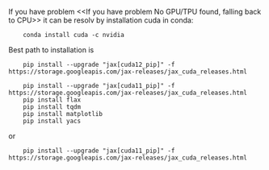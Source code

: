If you have problem <<If you have problem No GPU/TPU found, falling back to CPU>> it can be resolv by installation cuda in conda:

        conda install cuda -c nvidia



Best path to installation is

        pip install --upgrade "jax[cuda12_pip]" -f https://storage.googleapis.com/jax-releases/jax_cuda_releases.html
        
        pip install --upgrade "jax[cuda11_pip]" -f https://storage.googleapis.com/jax-releases/jax_cuda_releases.html
        pip install flax
        pip install tqdm
        pip install matplotlib
        pip install yacs

or

        pip install --upgrade "jax[cuda11_pip]" -f https://storage.googleapis.com/jax-releases/jax_cuda_releases.html